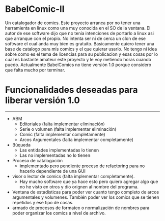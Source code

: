 # BabelComic-II
Un catalogador de comics. Este proyecto arranca por no tener una herramienta en linux como una muy conocida en el SO de la ventana. El autor de ese software dijo que no tenía intenciones de portarlo a linux asi que arranque con el propio. No intenta ser ni de cerca un clon de ese software el cual anda muy bien es gratuito. 
Basicamente quiero tener una base de catalogo para mis comics y el que quierar usarlo. No tengo ni idea sobre como es el tema de licencias para su publicacion y esas cosas por lo cual es bastante amateur este proyecto y le voy metiendo horas cuando puedo. 
Actualmente BabelComics no tiene versión 1.0 porque considero que falta mucho por terminar.

# Funcionalidades deseadas para liberar versión 1.0
-------------------------------------
* ABM
  * Editoriales (falta implementar eliminación)
  * Serie o volumen (falta implementar eliminación)
  * Comic (falta implementar completamente)
  * Arcos Argumentales (falta implementar completamente)
* Búqueda 
  * Las entidades implementadas lo tienen 
  * Las no implementadas no lo tienen
* Proceso de catalogación
  * implementado pero pendiente proceso de refactoring para no hacerlo dependiente de una GUI
* visor o lector de comics (falta implementar completamente).
  * Hay mucho software que ya hace esto pero quiero agregar algo que no he visto en otros y dio orignen al nombre del programa.
* Ventana de estadisticas para poder ver cuanto tengo completo de arcos argumentales y volumenes. También poder ver los comics que se tienen repetidos y ese tipo de cosas.
* armado de procesos de formateo o normalización de nombres para poder organizar los comics a nivel de archivo.


  
